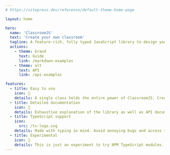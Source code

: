 ```yaml
---
# https://vitepress.dev/reference/default-theme-home-page

layout: home

hero:
  name: 'ClassroomJS'
  text: 'Create your own classroom'
  tagline: A feature-rich, fully typed JavaScript library to design your own classroom.
  actions:
    - theme: brand
      text: Guide
      link: /markdown-examples
    - theme: alt
      text: API
      link: /api-examples

features:
  - title: Easy to use
    icon: 💙
    details: A single class holds the entire power of ClassroomJS. Create as many instances as you want.
  - title: Detailed documentation
    icon: 📖
    details: Exhaustive explanation of the library as well as API documentation generated directly from the source code.
  - title: TypeScript support
    icon:
      src: /ts-logo.svg
    details: Made with typing in mind. Avoid annoying bugs and access to the entire interface structure.
  - title: Experimental
    icon: 🧪
    details: This is just an experiment to try NPM TypeScript modules. You may or may not find a use for this.
---
```

